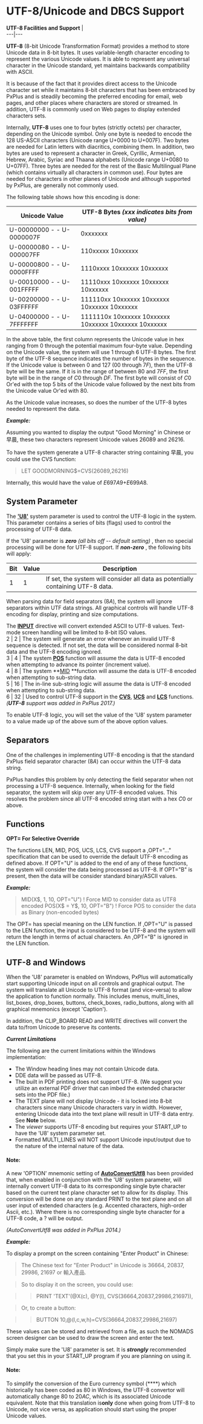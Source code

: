 # UTF-8/Unicode and DBCS Support

**UTF-8 Facilities and Support** |   
---|---  
  
**UTF-8** (8-bit Unicode Transformation Format) provides a method to store Unicode data in 8-bit bytes. It uses variable-length character encoding to represent the various Unicode values. It is able to represent any universal character in the Unicode standard, yet maintains backwards compatibility with ASCII.

It is because of the fact that it provides direct access to the Unicode character set while it maintains 8-bit characters that has been embraced by PxPlus and is steadily becoming the preferred encoding for email, web pages, and other places where characters are stored or streamed. In addition, UTF-8 is commonly used on Web pages to display extended characters sets.

Internally, **UTF-8** uses one to four bytes (strictly octets) per character, depending on the Unicode symbol. Only one byte is needed to encode the 128 US-ASCII characters (Unicode range U+0000 to U+007F). Two bytes are needed for Latin letters with diacritics, combining them. In addition, two bytes are used to represent a character in Greek, Cyrillic, Armenian, Hebrew, Arabic, Syriac and Thaana alphabets (Unicode range U+0080 to U+07FF). Three bytes are needed for the rest of the Basic Multilingual Plane (which contains virtually all characters in common use). Four bytes are needed for characters in other planes of Unicode and although supported by PxPlus, are generally not commonly used.

The following table shows how this encoding is done:

**Unicode Value** |  **UTF-8 Bytes**  _(xxx indicates bits from value)_  
---|---  
U-00000000 - - U-0000007F |  0xxxxxxx  
U-00000080 - - U-000007FF |  110xxxxx 10xxxxxx  
U-00000800 - - U-0000FFFF |  1110xxxx 10xxxxxx 10xxxxxx  
U-00010000 - - U-001FFFFF |  11110xxx 10xxxxxx 10xxxxxx 10xxxxxx  
U-00200000 - - U-03FFFFFF |  111110xx 10xxxxxx 10xxxxxx 10xxxxxx 10xxxxxx  
U-04000000 - - U-7FFFFFFF |  1111110x 10xxxxxx 10xxxxxx 10xxxxxx 10xxxxxx 10xxxxxx   
  
In the above table, the first column represents the Unicode value in hex ranging from 0 through the potential maximum four-byte value. Depending on the Unicode value, the system will use 1 through 6 UTF-8 bytes. The first byte of the UTF-8 sequence indicates the number of bytes in the sequence. If the Unicode value is between 0 and 127 ($00$ through $7F$), then the UTF-8 byte will be the same. If it is in the range of between $80$ and $7FF$, the first byte will be in the range of $C0$ through $DF$. The first byte will consist of $C0$ Or'ed with the top 5 bits of the Unicode value followed by the next bits from the Unicode value Or'ed with $80$.

As the Unicode value increases, so does the number of the UTF-8 bytes needed to represent the data.

**_Example:_**

Assuming you wanted to display the output "Good Morning" in Chinese or 早晨, these two characters represent Unicode values 26089 and 26216.

To have the system generate a UTF-8 character string containing 早晨, you could use the CVS function:

> LET GOODMORNING$=CVS(26089,26216)

Internally, this would have the value of $E697A9$+$E699A8$.

## System Parameter

The [**'U8'**](../parameters/u8.md) system parameter is used to control the UTF-8 logic in the system. This parameter contains a series of bits (flags) used to control the processing of UTF-8 data.

If the 'U8' parameter is **_zero_**  _(all bits off -- default setting)_ , then no special processing will be done for UTF-8 support. If **_non-zero_** , the following bits will apply:

**Bit** |  **Value** |  **Description**  
---|---|---  
1 |  1 |  If set, the system will consider all data as potentially containing UTF-8 data.  
  
When parsing data for field separators ($8A$), the system will ignore separators within UTF data strings. All graphical controls will handle UTF-8 encoding for display, printing and size computations.   
  
The **[INPUT](../directives/input.md)** directive will convert extended ASCII to UTF-8 values. Text-mode screen handling will be limited to 8-bit ISO values.  
2 |  2 |  The system will generate an error whenever an invalid UTF-8 sequence is detected. If not set, the data will be considered normal 8-bit data and the UTF-8 encoding ignored.  
3 |  4 |  The system **[POS](../functions/pos.md)** function will assume the data is UTF-8 encoded when attempting to advance its pointer (increment value).  
4 |  8 |  The system **[MID](../functions/mid.md) **function will assume the data is UTF-8 encoded when attempting to sub-string data.  
5 |  16 |  The in-line sub-string logic will assume the data is UTF-8 encoded when attempting to sub-string data.  
6 |  32 |  Used to control UTF-8 support in the **[CVS](../functions/cvsextend.md)**, **[UCS](../functions/ucs.md)** and **[LCS](../functions/lcs.md)** functions.  _(**UTF-8** support was added in PxPlus 2017.)_  
  
To enable UTF-8 logic, you will set the value of the 'U8' system parameter to a value made up of the above sum of the above option values.

## Separators

One of the challenges in implementing UTF-8 encoding is that the standard PxPlus field separator character ($8A$) can occur within the UTF-8 data string.

PxPlus handles this problem by only detecting the field separator when not processing a UTF-8 sequence. Internally, when looking for the field separator, the system will skip over any UTF-8 encoded values. This resolves the problem since all UTF-8 encoded string start with a hex $C0$ or above.

## Functions

**OPT= For Selective Override**

The functions LEN, MID, POS, UCS, LCS, CVS support a ,OPT="..." specification that can be used to override the default UTF-8 encoding as defined above. If OPT="U" is added to the end of any of these functions, the system will consider the data being processed as UTF-8. If OPT="B" is present, then the data will be consider standard binary/ASCII values.

**_Example:_**

> MID(X$, 1, 10, OPT="U") ! Force MID to consider data as UTF8 encoded  
>  POS(X$ = Y$, 10, OPT="B") ! Force POS to consider the data as Binary (non-encoded bytes)

The OPT= has special meaning on the LEN function. If ,OPT="U" is passed to the LEN function, the input is considered to be UTF-8 and the system will return the length in terms of actual characters. An ,OPT="B" is ignored in the LEN function.

## UTF-8 and Windows

When the 'U8' parameter is enabled on Windows, PxPlus will automatically start supporting Unicode input on all controls and graphical output. The system will translate all Unicode to UTF-8 format (and vice-versa) to allow the application to function normally. This includes menus, multi_lines, list_boxes, drop_boxes, buttons, check_boxes, radio_buttons, along with all graphical mnemonics (except 'Caption').

In addition, the CLIP_BOARD READ and WRITE directives will convert the data to/from Unicode to preserve its contents.

**_Current Limitations_**

The following are the current limitations within the Windows implementation:

  * The Window heading lines may not contain Unicode data.
  * DDE data will be passed as UTF-8.
  * The built in PDF printing does not support UTF-8. (We suggest you utilize an external PDF driver that can imbed the extended character sets into the PDF file.)
  * The TEXT plane will not display Unicode - it is locked into 8-bit characters since many Unicode characters vary in width. However, entering Unicode data into the text plane will result in UTF-8 data entry. See **Note** below.
  * The *viewer* supports UTF-8 encoding but requires your START_UP to have the 'U8' system parameter set.
  * Formatted MULTI_LINES will NOT support Unicode input/output due to the nature of the internal nature of the data.



#### **Note:**  
A new 'OPTION' mnemonic setting of **[AutoConvertUtf8](../mnemonics/option.htm#autoconvertutf8)** has been provided that, when enabled in conjunction with the 'U8' system parameter, will internally convert UTF-8 data to its corresponding single byte character based on the current text plane character set to allow for its display. This conversion will be done on any standard PRINT to the text plane and on all user input of extended characters (e.g. Accented characters, high-order Ascii, etc.). Where there is no corresponding single byte character for a UTF-8 code, a ? will be output.  
  
_(AutoConvertUtf8 was added in PxPlus 2014.)_

**_Example:_**

To display a prompt on the screen containing "Enter Product" in Chinese:

> The Chinese text for "Enter Product" in Unicode is 36664, 20837, 29986, 21697 or 輸入產品.

> So to display it on the screen, you could use:

> > PRINT 'TEXT'(@X(c), @Y(l), CVS(36664,20837,29986,21697)),

> Or, to create a button:

> > BUTTON 10,@(l,c,w,h)=CVS(36664,20837,29986,21697)

These values can be stored and retrieved from a file, as such the NOMADS screen designer can be used to draw the screen and enter the text.

Simply make sure the 'U8' parameter is set. It is **_strongly_** recommended that you set this in your START_UP program if you are planning on using it.

#### **Note:**  
To simplify the conversion of the Euro currency symbol (****) which historically has been coded as $80$ in Windows, the UTF-8 convertor will automatically change $80$ to $20AC$, which is its associated Unicode equivalent. Note that this translation is**only** done when going from UTF-8 to Unicode, not vice versa, as application should start using the proper Unicode values.
